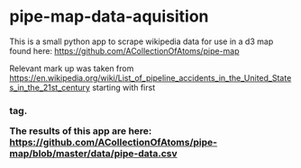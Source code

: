 # pipe-map-data-aquisition
This is a small python app to scrape wikipedia data for use in a d3 map found here: https://github.com/ACollectionOfAtoms/pipe-map

Relevant mark up was taken from
  https://en.wikipedia.org/wiki/List_of_pipeline_accidents_in_the_United_States_in_the_21st_century
starting with first <h3> tag.

The results of this app are here: https://github.com/ACollectionOfAtoms/pipe-map/blob/master/data/pipe-data.csv
